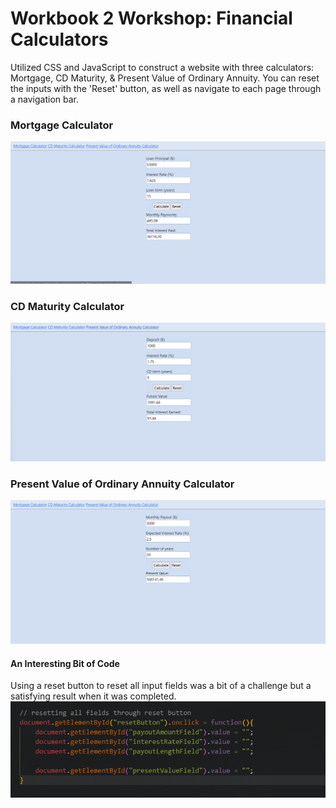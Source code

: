 # Workbook 2 Workshop: Financial Calculators

Utilized CSS and JavaScript to construct a website with three calculators: Mortgage, CD Maturity, & Present Value of Ordinary Annuity. You can reset the inputs with the 'Reset' button, as well as navigate to each page through a navigation bar. 

### Mortgage Calculator
![Mortgage Calculator Inputs](images/mortageCalculatorInputs.png)

### CD Maturity Calculator
![CD Maturity Calculator Inputs](images/cdMaturityCalculatorInputs.png)

### Present Value of Ordinary Annuity Calculator
![Present Value of Ordinary Annuity Calculator Inputs](images/presentValueAnnuityCalculatorInputs.png)


#### An Interesting Bit of Code

Using a reset button to reset all input fields was a bit of a challenge but a satisfying result when it was completed.
![Reset Button JavaScript code](images/interestingCode.png)